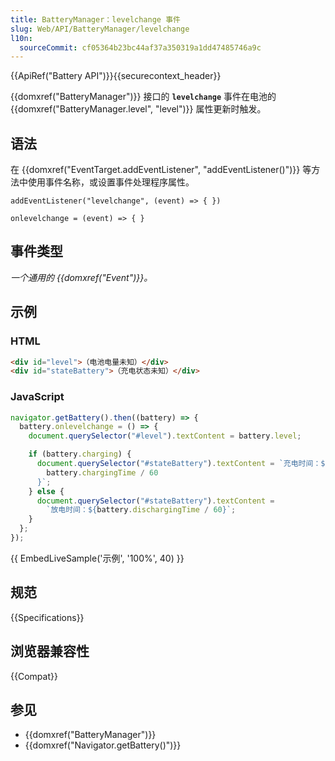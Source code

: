 ```yaml
---
title: BatteryManager：levelchange 事件
slug: Web/API/BatteryManager/levelchange
l10n:
  sourceCommit: cf05364b23bc44af37a350319a1dd47485746a9c
---
```


{{ApiRef("Battery API")}}{{securecontext_header}}

{{domxref("BatteryManager")}} 接口的 **`levelchange`** 事件在电池的 {{domxref("BatteryManager.level", "level")}} 属性更新时触发。

## 语法

在 {{domxref("EventTarget.addEventListener", "addEventListener()")}} 等方法中使用事件名称，或设置事件处理程序属性。

```js-nolint
addEventListener("levelchange", (event) => { })

onlevelchange = (event) => { }
```

## 事件类型

_一个通用的 {{domxref("Event")}}。_

## 示例

### HTML

```html
<div id="level">（电池电量未知）</div>
<div id="stateBattery">（充电状态未知）</div>
```

### JavaScript

```js
navigator.getBattery().then((battery) => {
  battery.onlevelchange = () => {
    document.querySelector("#level").textContent = battery.level;

    if (battery.charging) {
      document.querySelector("#stateBattery").textContent = `充电时间：${
        battery.chargingTime / 60
      }`;
    } else {
      document.querySelector("#stateBattery").textContent =
        `放电时间：${battery.dischargingTime / 60}`;
    }
  };
});
```

{{ EmbedLiveSample('示例', '100%', 40) }}

## 规范

{{Specifications}}

## 浏览器兼容性

{{Compat}}

## 参见

- {{domxref("BatteryManager")}}
- {{domxref("Navigator.getBattery()")}}
